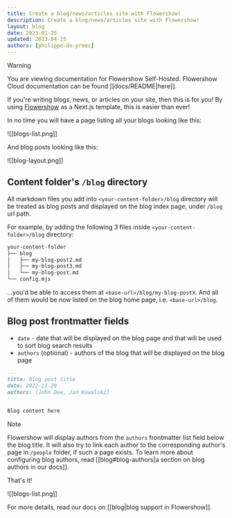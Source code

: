 ```yaml
---
title: Create a blog/news/articles site with Flowershow!
description: Create a blog/news/articles site with Flowershow!
layout: blog
date: 2023-01-25
updated: 2023-04-25
authors: [philippe-du-preez]
---
```

> [!warning]
> You are viewing documentation for Flowershow Self-Hosted. Flowershow Cloud documentation can be found [[docs/README|here]].

If you're writing blogs, news, or articles on your site, then this is for you! By using [Flowershow](https://flowershow.app/) as a Next.js template, this is easier than ever!

In no time you will have a page listing all your blogs looking like this:

![[blogs-list.png]]

And blog posts looking like this:

![[blog-layout.png]]

## Content folder's `/blog` directory

All markdown files you add into `<your-content-folder>/blog` directory will be treated as blog posts and displayed on the blog index page, under `/blog` url path.

For example, by adding the following 3 files inside `<your-content-folder>/blog` directory:

```sh
your-content-folder
├── blog
│   ├── my-blog-post2.md
│   ├── my-blog-post3.md
│   └── my-blog-post.md
└── config.mjs
```

...you'd be able to access them at `<base-url>/blog/my-blog-postX`. And all of them would be now listed on the blog home page, i.e. `<base-url>/blog`.

## Blog post frontmatter fields

- `date` - date that will be displayed on the blog page and that will be used to sort blog search results
- `authors` (optional) - authors of the blog that will be displayed on the blog page

```md
---
title: Blog post title
date: 2022-11-29
authors: [John Doe, Jan Kowalski]
---

Blog content here
```

> [!note]
> Flowershow will display authors from the `authors` frontmatter list field below the blog title. It will also try to link each author to the corresponding author's page in `/people` folder, if such a page exists. To learn more about configuring blog authors, read [[blog#blog-authors|a section on blog authors in our docs]].

That's it!

![[blogs-list.png]]

For more details, read our docs on [[blog|blog support in Flowershow]].
